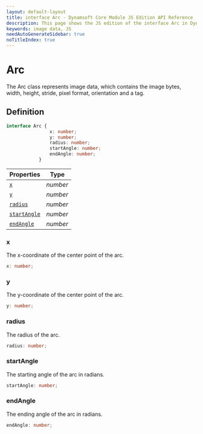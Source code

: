 ```yaml
---
layout: default-layout
title: interface Arc - Dynamsoft Core Module JS Edition API Reference
description: This page shows the JS edition of the interface Arc in Dynamsoft Core Module.
keywords: image data, JS
needAutoGenerateSidebar: true
noTitleIndex: true
---
```


# Arc

The Arc class represents image data, which contains the image bytes, width, height, stride, pixel format, orientation and a tag.

## Definition

```typescript
interface Arc {
                x: number;
                y: number;
                radius: number;
                startAngle: number;
                endAngle: number;
            } 
```



| Properties            | Type |
|----------------------|-------------|
| [`x`](#x) | *number* |
| [`y`](#y) | *number* |
| [`radius`](#radius) | *number* |
| [`startAngle`](#startangle) | *number* |
| [`endAngle`](#endangle) | *number* |

### x

The x-coordinate of the center point of the arc.

```typescript
x: number;
```

### y

The y-coordinate of the center point of the arc.

```typescript
y: number;
```

### radius

The radius of the arc.

```typescript
radius: number;
```

### startAngle

The starting angle of the arc in radians.

```typescript
startAngle: number;
```

### endAngle

The ending angle of the arc in radians.

```typescript
endAngle: number;
```
